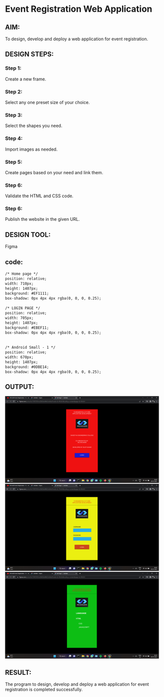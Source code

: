 # Event Registration Web Application

## AIM:
To design, develop and deploy a web application for event registration.

## DESIGN STEPS:

### Step 1:
Create a new frame.

### Step 2:
Select any one preset size of your choice.

### Step 3:
Select the shapes you need.

### Step 4:
Import images as needed.

### Step 5:
Create pages based on your need and link them.

### Step 6:

Validate the HTML and CSS code.

### Step 6:

Publish the website in the given URL.

## DESIGN TOOL:
Figma

## code:
```
/* Home page */
position: relative;
width: 710px;
height: 1407px;
background: #EF1111;
box-shadow: 0px 4px 4px rgba(0, 0, 0, 0.25);

/* LOGIN PAGE */
position: relative;
width: 705px;
height: 1407px;
background: #EBEF11;
box-shadow: 0px 4px 4px rgba(0, 0, 0, 0.25);


/* Android Small - 1 */
position: relative;
width: 670px;
height: 1407px;
background: #0DBE14;
box-shadow: 0px 4px 4px rgba(0, 0, 0, 0.25);
```
## OUTPUT:
![output](./out1.png)
![output](./out2.png)
![output](./out3.png)


## RESULT:
The program to design, develop and deploy a web application for event registration is completed successfully.